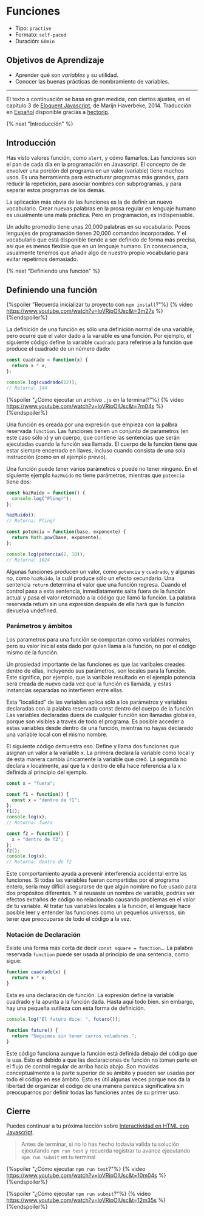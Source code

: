 # Funciones

- Tipo: `practive`
- Formato: `self-paced`
- Duración: `60min`

## Objetivos de Aprendizaje

- Aprender qué son _variables_ y su utilidad.
- Conocer las buenas prácticas de nombramiento de variables.

***

El texto a continuación se basa en gran medida, con ciertos ajustes, en el
capítulo 3 de [Eloquent Javascript](http://eloquentJavascript.net/), de Marijn
Haverbeke, 2014. Traducción en
[Español](http://hectorip.github.io/Eloquent-Javascript-ES-online/chapters/03_functions.html)
disponible gracias a [hectorip](https://github.com/hectorip).

{% next "Introducción" %}

## Introducción

Has visto valores función, como `alert`, y cómo llamarlos. Las funciones son el
pan de cada día en la programación en Javascript. El concepto de de envolver una
porción del programa en un valor (variable) tiene muchos usos. Es una
herramienta para estructurar programas más grandes, para reducir la repetición,
para asociar nombres con subprogramas, y para separar estos programas de los
demás.

La aplicación más obvia de las funciones es la de definir un nuevo vocabulario.
Crear nuevas palabras en la prosa regular en lenguaje humano es usualmente una
mala práctica. Pero en programación, es indispensable.

Un adulto promedio tiene unas 20,000 palabras en su vocabulario. Pocos lenguajes
de programación tienen 20,000 comandos incorporados. Y el vocabulario que está
disponible tiende a ser definido de forma más precisa, así que es menos flexible
que en un lenguaje humano. En consecuencia, usualmente tenemos que añadir algo
de nuestro propio vocabulario para evitar repetirnos demasiado.

{% next "Definiendo una función" %}

## Definiendo una función

{%spoiler "Recuerda inicializar tu proyecto con `npm install`?"%}
{% video https://www.youtube.com/watch?v=IoVRipOlUsc&t=3m27s %}
{%endspoiler%}

La definición de una función es sólo una definición normal de una variable,
pero ocurre que el valor dado a la variable es una función. Por ejemplo, el
siguiente código define la variable `cuadrado` para referirse a la función que
produce el cuadrado de un número dado:

```js
const cuadrado = function(x) {
  return x * x;
};

console.log(cuadrado(12));
// Retorna: 144
```

{%spoiler "¿Cómo ejecutar un archivo `.js` en la terminal?"%}
{% video https://www.youtube.com/watch?v=IoVRipOlUsc&t=7m04s %}
{%endspoiler%}

Una función es creada por una expresión que empieza con la palbra reservada
`function`. Las funciones tienen un conjunto de parametros (en este caso sólo
`x`) y un cuerpo, que contiene las sentencias que serán ejecutadas cuando la
función sea llamada. El cuerpo de la función tiene que estar siempre encerrado
en llaves, incluso cuando consista de una sola instrucción (como en el ejemplo
previo).

Una función puede tener varios parámetros o puede no tener ninguno. En el
siguiente ejemplo `hazRuido` no tiene parámetros, mientras que `potencia` tiene dos:

```js
const hazRuido = function() {
  console.log("Pling!");
};

hazRuido();
// Retorna: Pling!

const potencia = function(base, exponente) {
  return Math.pow(base, exponente);
};

console.log(potencia(2, 10));
// Retorna: 1024
```

Algunas funciones producen un valor, como `potencia` y `cuadrado`, y algunas no,
como `hazRuido`, la cuál produce sólo un efecto secundario. Una sentencia
`return` determina el valor que una función regresa. Cuando el control pasa a
esta sentencia, inmediatamente salta fuera de la función actual y pasa el valor
retornado a la código que llamó la función. La palabra reservada return sin una
expresión después de ella hará que la función devuelva undefined.

### Parámetros y ámbitos

Los parametros para una función se comportan como variables normales, pero su
valor inicial esta dado por quien llama a la función, no por el código mismo de
la función.

Un propiedad importante de las funciones es que las varibales creades dentro de
ellas, incluyendo sus parámetros, son locales para la función. Este significa,
por ejemplo, que la varibale resultado en el ejemplo potencia será creada de
nuevo cada vez que la función es llamada, y estas instancias separadas no
interfieren entre ellas.

Esta "localidad" de las variables aplica sólo a los parámetros y variables
declaradas con la palabra reservada const dentro del cuerpo de la función. Las
variables declaradas duera de cualquier función son llamadas globales, porque
son visibles a través de todo el programa. Es posible acceder a estas variables
desde dentro de una función, mientras no hayas declarado una variable local con
el mismo nombre.

El siguiente código demuestra eso. Define y llama dos funciones que asignan un
valor a la variable x. La primera declara la variable como local y de esta
manera cambia únicamente la variable que creó. La segunda no declara x
localmente, así que la x dentro de ella hace referencia a la x definida al
principio del ejemplo.

```js
const x = "fuera";

const f1 = function() {
  const x = "dentro de f1";
};
f1();
console.log(x);
// Retorna: fuera

const f2 = function() {
  x = "dentro de f2";
};
f2();
console.log(x);
// Retorna: dentro de f2
```

Este comportamiento ayuda a prevenir interferencia accidental entre las
funciones. Si todas las variables fueran compartidas por el programa entero,
sería muy difícil asegurarse de que algún nombre no fue usado para dos
propósitos diferentes. Y si reusaste un nombre de variable, podrías ver efectos
extraños de código no relacionado causando problemas en el valor de tu variable.
Al tratar tus variables locales a la función, el lenguaje hace posible leer y
entender las funciones como un pequeños universos, sin tener que preocuparse de
todo el código a la vez.

### Notación de Declaración

Existe una forma más corta de decir `const square = function…`. La palabra
reservada `function` puede ser usada al principio de una sentencia, como sigue:

```js
function cuadrado(x) {
  return x * x;
}
```

Esta es una declaración de función. La expresión define la variable cuadrado y
la apunta a la función dada. Hasta aquí todo bien. sin embargo, hay una pequeña
sutileza con esta forma de definición.

```js
console.log("El futuro dice: ", futuro());

function future() {
  return "Seguimos sin tener carros voladores.";
}
```

Este código funciona aunque la función está definida debajo del código que la
usa. Esto es debido a que las declaraciones de función no toman parte en el
flujo de control regular de arriba hacia abajo. Son movidas conceptualmente a la
parte superior de su ámbito y pueden ser usadas por todo el código en ese
ámbito. Esto es útil algunas veces porque nos da la libertad de organizar el
código de una manera parezca significativa sin preocuparnos por definir todas
las funciones antes de su primer uso.

## Cierre

Puedes continuar a tu próxima lección sobre
[Interactividad en HTML con Javascript](https://lab.cs50.io/Laboratoria/admission-curriculum/rediseno-prework-fe/admission/03-prework/06-js-basics/sandbox/08-dom-api-basics/).

> Antes de terminar, si no lo has hecho todavía valida tu solución ejecutando
> `npm run test` y recuerda registrar tu avance ejecutando `npm run submit` en
> tu terminal

{%spoiler "¿Cómo ejecutar `npm run test`?"%}
{% video https://www.youtube.com/watch?v=IoVRipOlUsc&t=10m04s %}
{%endspoiler%}

{%spoiler "¿Cómo ejecutar `npm run submit`?"%}
{% video https://www.youtube.com/watch?v=IoVRipOlUsc&t=12m35s %}
{%endspoiler%}
